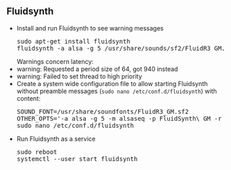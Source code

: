 <h2>Fluidsynth</h2>
<ul>
<li>Install and run Fluidsynth to see warning messages
<pre>
sudo apt-get install fluidsynth
fluidsynth -a alsa -g 5 /usr/share/sounds/sf2/FluidR3_GM.sf2
</pre>
Warnings concern latency:
<sl>
<li>warning: Requested a period size of 64, got 940 instead</li>
<li>warning: Failed to set thread to high priority</li>
</sl>
</li>
<li>Create a system wide configuration file to allow starting Fluidsynth without preamble messages (<code>sudo nano /etc/conf.d/fluidsynth</code>) with content:
<pre>
SOUND_FONT=/usr/share/soundfonts/FluidR3_GM.sf2
OTHER_OPTS='-a alsa -g 5 -m alsaseq -p FluidSynth\ GM -r 48000'
sudo nano /etc/conf.d/fluidsynth
</pre>
</li>
<li>Run Fluidsynth as a service
<pre>
sudo reboot
systemctl --user start fluidsynth
</pre>
</li>
</ul>
